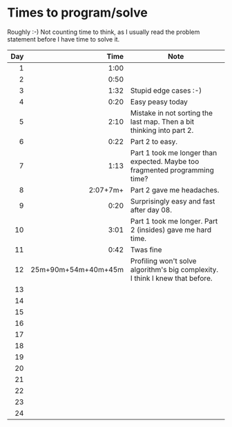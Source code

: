 # Times to program/solve

Roughly :-) Not counting time to think, as I usually read the problem statement before I have time to solve it.

| Day  	 |                Time  	 | Note 	                                                                         |
|---------:	|-----------------------:|--------------------------------------------------------------------------------|
|   1  	 |                1:00  	 | 	                                                                              |
|   2  	 |                0:50  	 | 	                                                                              |
|   3  	 |                1:32  	 | Stupid edge cases :-) 	                                                        |
|   4  	 |                0:20  	 | Easy peasy today	                                                              |
|   5  	 |                2:10  	 | 	Mistake in not sorting the last map. Then a bit thinking into part 2.         |
|   6  	 |                0:22  	 | 	Part 2 to easy.                                                               |
|   7  	 |                1:13  	 | 	Part 1 took me longer than expected. Maybe too fragmented programming time?   |
|   8  	 |        2:07+7m+      	 | 	Part 2 gave me headaches.                                                     |
|   9  	 |                0:20  	 | 	Surprisingly easy and fast after day 08.                                      |
|  10  	 |                3:01  	 | 	Part 1 took me longer. Part 2 (insides) gave me hard time.                    |
|  11  	 |                0:42  	 | 	Twas fine                                                                     |
|  12  	 | 25m+90m+54m+40m+45m  	 | 	Profiling won't solve algorithm's big complexity. I think I knew that before. |
|  13  	 |                      	 | 	                                                                              |
|  14  	 |                      	 | 	                                                                              |
|  15  	 |                      	 | 	                                                                              |
|  16  	 |                      	 | 	                                                                              |
|  17  	 |                      	 | 	                                                                              |
|  18  	 |                      	 | 	                                                                              |
|  19  	 |                      	 | 	                                                                              |
|  20  	 |                      	 | 	                                                                              |
|  21  	 |                      	 | 	                                                                              |
|  22  	 |                      	 | 	                                                                              |
|  23  	 |                      	 | 	                                                                              |
|  24  	 |                      	 | 	                                                                              |




